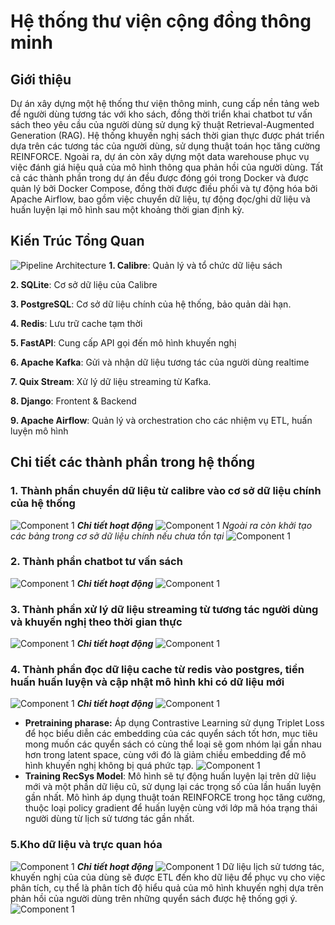 # **Hệ thống thư viện cộng đồng thông minh**
## **Giới thiệu**
Dự án xây dựng một hệ thống thư viện thông minh, cung cấp nền tảng web để người dùng tương tác với kho sách, đồng thời triển khai chatbot tư vấn sách theo yêu cầu của người dùng sử dụng kỹ thuật Retrieval-Augmented Generation (RAG). Hệ thống khuyến nghị sách thời gian thực được phát triển dựa trên các tương tác của người dùng, sử dụng thuật toán học tăng cường REINFORCE. Ngoài ra, dự án còn xây dựng một data warehouse phục vụ việc đánh giá hiệu quả của mô hình thông qua phản hồi của người dùng. Tất cả các thành phần trong dự án đều được đóng gói trong Docker và được quản lý bởi Docker Compose, đồng thời được điều phối và tự động hóa bởi Apache Airflow, bao gồm việc chuyển dữ liệu, tự động đọc/ghi dữ liệu và huấn luyện lại mô hình sau một khoảng thời gian định kỳ.
## **Kiến Trúc Tổng Quan**
![Pipeline Architecture](images/pipeline.png)
**1. Calibre**: Quản lý và tổ chức dữ liệu sách 

**2. SQLite**: Cơ sở dữ liệu của Calibre

**3. PostgreSQL**: Cơ sở dữ liệu chính của hệ thống, bảo quản dài hạn.

**4. Redis**: Lưu trữ cache tạm thời

**5. FastAPI**: Cung cấp API gọi đến mô hình khuyến nghị

**6. Apache Kafka**: Gửi và nhận dữ liệu tương tác của người dùng realtime

**7. Quix Stream**: Xử lý dữ liệu streaming từ Kafka.

**8. Django**: Frontent & Backend

**9. Apache Airflow**: Quản lý và orchestration cho các nhiệm vụ ETL, huấn luyện mô hình
## **Chi tiết các thành phần trong hệ thống**
### **1. Thành phần chuyển dữ liệu từ calibre vào cơ sở dữ liệu chính của hệ thống**
![Component 1](images/pipeline1.png)
***Chi tiết  hoạt động***
![Component 1](images/pipeline11.png)
*Ngoài ra còn khởi tạo các bảng trong cơ sở dữ liệu chính nếu chưa tồn tại*
![Component 1](images/schema.png)
### **2. Thành phần chatbot tư vấn sách**
![Component 1](images/pipeline2.png)
***Chi tiết  hoạt động***
![Component 1](images/pipeline22.png)
### **3. Thành phần xử lý dữ liệu streaming từ tương tác người dùng và khuyến nghị theo thời gian thực**
![Component 1](images/pipeline3.png)
***Chi tiết  hoạt động***
![Component 1](images/pipeline33.png)
### **4. Thành phần đọc dữ liệu cache từ redis vào postgres, tiền huấn huấn luyện và cập nhật mô hình khi có dữ liệu mới**
![Component 1](images/pipeline4.png)
***Chi tiết  hoạt động***
![Component 1](images/pipeline44.png)
- **Pretraining pharase:** Áp dụng Contrastive Learning sử dụng Triplet Loss để học biểu diễn các embedding của các quyển sách tốt hơn, mục tiêu mong muốn các quyển sách có cùng thể loại sẽ gom nhóm lại gần nhau hơn trong latent space, cùng với đó là giảm chiều embedding để mô hình khuyến nghị không bị quá phức tạp.
![Component 1](images/ct.png)
- **Training RecSys Model**: Mô hình sẽ tự động huấn luyện lại trên dữ liệu mới và một phần dữ liệu cũ, sử dụng lại các trọng số của lần huấn luyện gần nhất. Mô hình áp dụng thuật toán REINFORCE trong học tăng cường, thuộc loại policy gradient để huấn luyện cùng với lớp mã hóa trạng thái người dùng từ lịch sử tương tác gần nhất.
### **5.Kho dữ liệu và trực quan hóa**
![Component 1](images/pipeline5.png)
***Chi tiết  hoạt động***
![Component 1](images/pipeline55.png)
Dữ liệu lịch sử tương tác, khuyến nghị của của dùng sẽ được ETL đến kho dữ liệu để phục vụ cho việc phân tích, cụ thể là phân tích độ hiểu quả của mô hình khuyến nghị dựa trên phản hồi của người dùng trên những quyển sách được hệ thống gợi ý.
![Component 1](images/image02.png)


